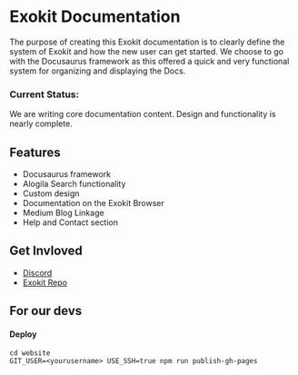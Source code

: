 # Exokit Documentation

The purpose of creating this Exokit documentation is to clearly define the system of Exokit and how the new user can get started.
We choose to go with the Docusaurus framework as this offered a quick and very functional system for organizing and displaying the Docs.

### Current Status:
We are writing core documentation content. Design and functionality is nearly complete.

## Features
- Docusaurus framework
- Alogila Search functionality 
- Custom design
- Documentation on the Exokit Browser
- Medium Blog Linkage
- Help and Contact section

## Get Invloved
- [Discord](https://discord.gg/aQhHskF)
- [Exokit Repo](https://github.com/webmixedreality/exokit)

## For our devs
#### Deploy
```
cd website
GIT_USER=<yourusername> USE_SSH=true npm run publish-gh-pages
```
